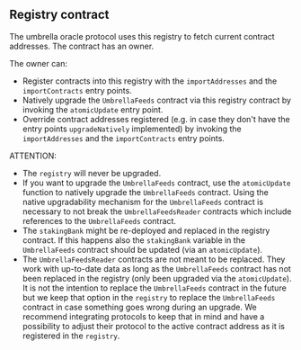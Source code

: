## Registry contract

The umbrella oracle protocol uses this registry to fetch current contract addresses. The contract has an owner.

The owner can:
- Register contracts into this registry with the `importAddresses` and the `importContracts` entry points.
- Natively upgrade the `UmbrellaFeeds` contract via this registry contract by invoking the `atomicUpdate` entry point.
- Override contract addresses registered (e.g. in case they don't have the entry points `upgradeNatively` implemented) by invoking the `importAddresses` and the `importContracts` entry points.

ATTENTION: 
- The `registry` will never be upgraded. 
- If you want to upgrade the `UmbrellaFeeds` contract, use the `atomicUpdate` function to natively upgrade the `UmbrellaFeeds` contract.
Using the native upgradability mechanism for the `UmbrellaFeeds` contract is necessary to not break the `UmbrellaFeedsReader` contracts which include references to the `UmbrellaFeeds` contract.
- The `stakingBank` might be re-deployed and replaced in the registry contract. If this happens also the `stakingBank` variable in the `UmbrellaFeeds` contract should be updated (via an `atomicUpdate`).
- The `UmbrellaFeedsReader` contracts are not meant to be replaced. They work with up-to-date data as long as the `UmbrellaFeeds` contract has not been replaced in the registry (only been upgraded via the `atomicUpdate`). It is not the intention to replace the `UmbrellaFeeds` contract in the future but we keep that option in the `registry` to replace the `UmbrellaFeeds` contract in case something goes wrong during an upgrade. We recommend integrating protocols to keep that in mind and have a possibility to adjust their protocol to the active contract address as it is registered in the `registry`. 

